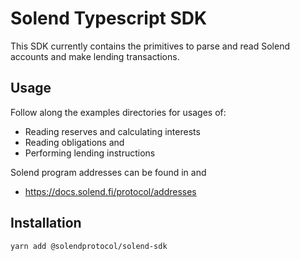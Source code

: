 # Solend Typescript SDK

This SDK currently contains the primitives to parse and read Solend accounts and make lending transactions.

## Usage

Follow along the examples directories for usages of:

- Reading reserves and calculating interests
- Reading obligations and
- Performing lending instructions

Solend program addresses can be found in and

- https://docs.solend.fi/protocol/addresses

## Installation

```
yarn add @solendprotocol/solend-sdk
```
